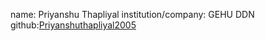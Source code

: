 name: Priyanshu Thapliyal
institution/company: GEHU DDN
github:[Priyanshuthapliyal2005](https://github.com/Priyanshuthapliyal2005)